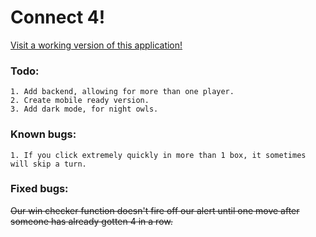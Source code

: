 # Connect 4!
[Visit a working version of this application!](https://zachary-a-frame.github.io/Connect4/)

### Todo:
    1. Add backend, allowing for more than one player.
    2. Create mobile ready version.
    3. Add dark mode, for night owls.

### Known bugs:
    1. If you click extremely quickly in more than 1 box, it sometimes will skip a turn.

### Fixed bugs:
 ~~Our win checker function doesn't fire off our alert until one move after someone has already gotten 4 in a row.~~
